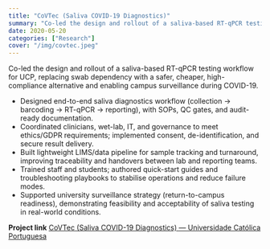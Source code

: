 ```yaml
---
title: "CoVTec (Saliva COVID-19 Diagnostics)"
summary: "Co-led the design and rollout of a saliva-based RT-qPCR testing workflow for UCP, replacing swab dependency with a safer, cheaper, high-compliance alternative and enabling campus surveillance during COVID-19."
date: 2020-05-20
categories: ["Research"]
cover: "/img/covtec.jpeg"
---
```


Co-led the design and rollout of a saliva-based RT-qPCR testing workflow for UCP, replacing swab dependency with a safer, cheaper, high-compliance alternative and enabling campus surveillance during COVID-19.

- Designed end-to-end saliva diagnostics workflow (collection → barcoding → RT-qPCR → reporting), with SOPs, QC gates, and audit-ready documentation.
- Coordinated clinicians, wet-lab, IT, and governance to meet ethics/GDPR requirements; implemented consent, de-identification, and secure result delivery.
- Built lightweight LIMS/data pipeline for sample tracking and turnaround, improving traceability and handovers between lab and reporting teams.
- Trained staff and students; authored quick-start guides and troubleshooting playbooks to stabilise operations and reduce failure modes.
- Supported university surveillance strategy (return-to-campus readiness), demonstrating feasibility and acceptability of saliva testing in real-world conditions.

**Project link** [CoVTec (Saliva COVID-19 Diagnostics) — Universidade Católica Portuguesa](https://ciencia.ucp.pt/en/projects/covtec-em-saliva-diagn%C3%B3stico-da-covid-19-em-saliva/)
